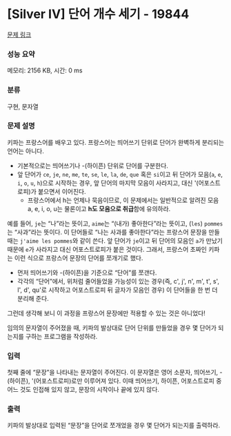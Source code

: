# [Silver IV] 단어 개수 세기 - 19844 

[문제 링크](https://www.acmicpc.net/problem/19844) 

### 성능 요약

메모리: 2156 KB, 시간: 0 ms

### 분류

구현, 문자열

### 문제 설명

<p>키파는 프랑스어를 배우고 있다. 프랑스어는 띄어쓰기 단위로 단어가 완벽하게 분리되는 언어는 아니다.</p>

<ul>
	<li>기본적으로는 띄어쓰기나 -(하이픈) 단위로 단어를 구분한다.</li>
	<li>앞 단어가 <code>ce</code>, <code>je</code>, <code>ne</code>, <code>me</code>, <code>te</code>, <code>se</code>, <code>le</code>, <code>la</code>, <code>de</code>, <code>que</code> 혹은 <code>si</code>이고 뒤 단어가 모음(<code>a</code>, <code>e</code>, <code>i</code>, <code>o</code>, <code>u</code>, <code>h</code>)으로 시작하는 경우, 앞 단어의 마지막 모음이 사라지고, 대신 '(어포스트로피)가 붙으면서 이어진다.
	<ul>
		<li>프랑스어에서 h는 언제나 묵음이므로, 이 문제에서는 일반적으로 알려진 모음 a, e, i, o, u는 물론이고 <strong>h도 모음으로 취급</strong>함에 유의하라.</li>
	</ul>
	</li>
</ul>

<p>예를 들어, <code>je</code>는 “나”라는 뜻이고, <code>aime</code>는 “(내가) 좋아한다”라는 뜻이고, (<code>les</code>) <code>pommes</code>는 “사과”라는 뜻이다. 이 단어들로 “나는 사과를 좋아한다”라는 프랑스어 문장을 만들 때는 <code>j'aime les pommes</code>와 같이 쓴다. 앞 단어가 <code>je</code>이고 뒤 단어의 모음인 <code>a</code>가 만났기 때문에 <code>e</code>가 사라지고 대신 어포스트로피가 붙은 것이다. 그래서, 프랑스어 초짜인 키파는 이런 식으로 프랑스어 문장의 단어를 쪼개기로 했다.</p>

<ul>
	<li>먼저 띄어쓰기와 -(하이픈)을 기준으로 “단어”를 쪼갠다.</li>
	<li>각각의 “단어”에서, 위처럼 줄어들었을 가능성이 있는 경우(즉, c', j', n', m', t', s', l', d', qu'로 시작하고 어포스트로피 뒤 글자가 모음인 경우) 이 단어들을 한 번 더 분리해 준다.</li>
</ul>

<p>그런데 생각해 보니 이 과정을 프랑스어 문장에만 적용할 수 있는 것은 아니었다!</p>

<p>임의의 문자열이 주어졌을 때, 키파의 발상대로 단어 단위를 만들었을 경우 몇 단어가 되는지를 구하는 프로그램을 작성하라.</p>

### 입력 

 <p>첫째 줄에 “문장”을 나타내는 문자열이 주어진다. 이 문자열은 영어 소문자, 띄어쓰기, -(하이픈), '(어포스트로피)로만 이루어져 있다. 이때 띄어쓰기, 하이픈, 어포스트로피 중 어느 것도 인접해 있지 않고, 문장의 시작이나 끝에 있지 않다.</p>

### 출력 

 <p>키파의 발상대로 입력된 “문장”을 단어로 쪼개었을 경우 몇 단어가 되는지를 출력하라.</p>


